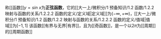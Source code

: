 称[[函数]]$y=sin\ x$为**正弦函数**，它的[[大一上/微积分/1 预备知识/1.2 函数/1.2.2 映射与函数的关系/1.2.2.2 函数的定义/定义域|定义域]]为$(-\infty,+\infty)$，[[大一上/微积分/1 预备知识/1.2 函数/1.2.2 映射与函数的关系/1.2.2.2 函数的定义/值域|值域]]为$[-1,1]$
该函数[[有界与无界|有界]]，且为[[奇函数]]，是一个以$2\pi$为[[周期]]的[[周期函数]]